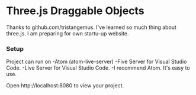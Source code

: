 # Three.js Draggable Objects
Thanks to github.com/tristangemus. I've learned so much thing about three.js. I am preparing for own startu-up website.

### Setup
Project can run on
-Atom (atom-live-server)
-Five Server for Visual Studio Code.
-Live Server for Visual Studio Code.
-I recommend Atom. It's easy to use.



Open http://localhost:8080 to view your project.

